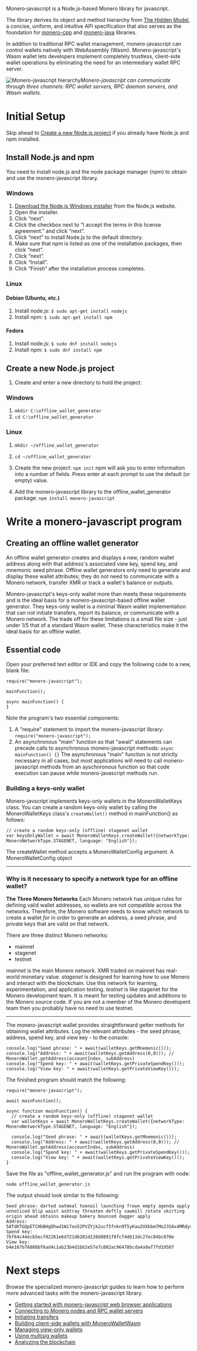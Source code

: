 Monero-javascript is a Node.js-based Monero library for javascript.

The library derives its object and method hierarchy from [The Hidden Model](https://moneroecosystem.org/monero-java/monero-spec.pdf), a concise, uniform, and intuitive API specification that also serves as the foundation for [monero-cpp](https://github.com/woodser/monero-cpp-library) and [monero-java](https://github.com/monero-ecosystem/monero-java) libraries.

In addition to traditional RPC wallet management, monero-javascript can control wallets natively with WebAssembly (Wasm). Monero-javascript's Wasm wallet lets developers implement completely trustless, client-side wallet operations by eliminating the need for an intermediary wallet RPC server.

![Monero-javascript hierarchy](img/paste.png?raw=true)*Monero-javascript can communicate through three channels: RPC wallet servers, RPC daemon servers, and Wasm wallets.*  

# Initial Setup

Skip ahead to [Create a new Node.js project](#create-a-new-node.js-project) if you already have Node.js and npm installed. 

## Install Node.js and npm
You need to install node.js and the node package manager (npm) to obtain and use the monero-javascript library. 

### Windows
1. [Download the Node.js Windows installer](https://nodejs.org/en/download/) from the Node.js website.
2. Open the installer.
3. Click “next”.
4. Click the checkbox next to “I accept the terms in this license agreement.” and click “next”.
5. Click “next” to install Node.js to the default directory.
6. Make sure that npm is listed as one of the installation packages, then click “next”.
7. Click “next”.
8. Click “Install”.
9. Click “Finish” after the installation process completes.

### Linux
  #### Debian (Ubuntu, etc.)
  1. Install node.js:
    `$ sudo apt-get install nodejs`
  2. Install npm:
    `$ sudo apt-get install npm`
  #### Fedora
  1. Install node.js:
    `$ sudo dnf install nodejs`
  2. Install npm:
    `$ sudo dnf install npm`

## Create a new Node.js project

1. Create and enter a new directory to hold the project:
  ### Windows
  1. `mkdir C:\offline_wallet_generator`
  2. `cd C:\offline_wallet_generator`

  ### Linux
  1. `mkdir ~/offline_wallet_generator`
  2. `cd ~/offline_wallet_generator`
  
2. Create the new project:
  `npm init`
  npm will ask you to enter information into a number of fields. Press enter at each prompt to use the default (or empty) value.

3. Add the monero-javascript library to the offline_wallet_generator package:
  `npm install monero-javascript`

# Write a monero-javascript program
## Creating an offline wallet generator

An offline wallet generator creates and displays a new, random wallet address along with that address's associated view key, spend key, and mnemonic seed phrase. Offline wallet generators only need to generate and display these wallet attributes; they do not need to communicate with a Monero network, transfer XMR or track a wallet's balance or outputs.

Monero-javascript's keys-only wallet more than meets these requirements and is the ideal basis for a monero-javascript-based offline wallet generator. They keys-only wallet is a minimal Wasm wallet implementation that can not initiate transfers, report its balance, or communicate with a Monero network. The trade off for these limitations is a small file size - just under 1/5 that of a standard Wasm wallet. These characteristics make it the ideal basis for an offline wallet.

## Essential code

Open your preferred text editor or IDE and copy the following code to a new, blank file:

```
require("monero-javascript");

mainFunction();

async mainFunction() {
}
```

Note the program's two essential components:
1. A "require" statement to import the monero-javascript library:
`require("monero-javascript");`
2. An asynchronous "main" function so that "await" statements can precede calls to asynchronous monero-javascript methods:
`async mainFunction() {}` 
The asynchronous "main" function is not strictly necessary in all cases, but most applications will need to call monero-javascript methods from an ayschnronous function so that code execution can pause while monero-javascript methods run. 

### Building a keys-only wallet

Monero-javscript implements keys-only wallets in the MoneroWalletKeys class. You can create a random keys-only wallet by calling the MoneroWalletKeys class's `createWallet()` method in mainFunction() as follows:
```
// create a random keys-only (offline) stagenet wallet
var keysOnlyWallet = await MoneroWalletKeys.createWallet({networkType: MoneroNetworkType.STAGENET, language: "English"});
```









The createWallet method accepts a MoneroWalletConfig argument. A MoneroWalletConfig object 

---
### Why is it necessary to specify a network type for an offline wallet?

**The Three Monero Networks**
Each Monero network has unique rules for defining valid wallet addresses, so wallets are not compatible across the networks. Therefore, the Monero software needs to know which network to create a wallet _for_ in order to generate an address, a seed phrase, and private keys that are valid on that network.

There are three distinct Monero networks:
* mainnet
* stagenet
* testnet

*mainnet* is the main Monero network. XMR traded on mainnet has real-world monetary value.
*stagenet* is designed for learning how to use Monero and interact with the blockchain. Use this network for learning, experimentation, and application testing.
*testnet* is like stagenet for the Monero development team. It is meant for testing updates and additions to the Monero source code. If you are not a member of the Monero developent team then you probably have no need to use testnet.

---

The monero-javascript wallet provides straightforward getter methods for obtaining wallet attributes. Log the relevant attributes - the seed phrase, address, spend key, and view key - to the console:

```
console.log("Seed phrase: " + await(walletKeys.getMnemonic()));
console.log("Address: " + await(walletKeys.getAddress(0,0))); // MoneroWallet.getAddress(accountIndex, subAddress)
console.log("Spend key: " + await(walletKeys.getPrivateSpendKey()));
console.log("View key: " + await(walletKeys.getPrivateViewKey()));
```

The finished program should match the following:

```
require("monero-javascript");

await mainFunction();

async function mainFunction() {
  // create a random keys-only (offline) stagenet wallet
  var walletKeys = await MoneroWalletKeys.createWallet({networkType: MoneroNetworkType.STAGENET, language: "English"});
  
  console.log("Seed phrase: " + await(walletKeys.getMnemonic()));
  console.log("Address: " + await(walletKeys.getAddress(0,0))); // MoneroWallet.getAddress(accountIndex, subAddress)
  console.log("Spend key: " + await(walletKeys.getPrivateSpendKey()));
  console.log("View key: " + await(walletKeys.getPrivateViewKey()));
}
```
Save the file as "offline_wallet_generator.js" and run the program with node:

```
node offline_wallet_generator.js
```

The output should look similar to the following:
```
Seed phrase: darted oatmeal toenail launching frown empty agenda apply unnoticed blip waist ashtray threaten deftly sawmill rotate skirting origin ahead obtains makeup bakery bounced dagger apply
Address: 5ATdKTGQpETCHbBHgDhwd1Wi7oo52PVZYjk2ucf5fnkn9T5yKau2UXkbm7Mo23SAx4MRdyvAaVq75LY9EjSPQnorCGebFqg
Spend key: 7bf64c44ecb5ecf02261e6d721d6201d138d0891f0fcf4d613dc27ec84bc070e
View key: b4e167b76888bf6ad4c1ab23b4d1bb2e57e7c082ac96478bcda4a9af7fd19507
```

# Next steps

Browse the specialized monero-javascript guides to learn how to perform more advanced tasks with the monero-javascript library.
* [Getting started with monero-javascript web browser applications](dummy_link)
* [Connecting to Monero nodes and RPC wallet servers](dummy_link)
* [Initiating transfers](dummy_link)
* [Building client-side wallets with MoneroWalletWasm](dummy_link)
* [Managing view-only wallets](dummy_link)
* [Using multisig wallets](dummy_link)
* [Analyzing the blockchain](dummy_link)

